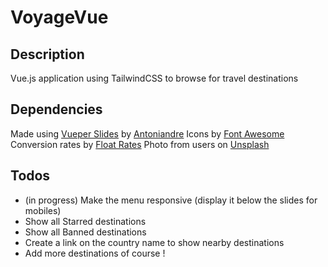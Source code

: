 # VoyageVue

## Description
Vue.js application using TailwindCSS to browse for travel destinations

## Dependencies
Made using [Vueper Slides](https://antoniandre.github.io/vueper-slides/) by [Antoniandre](https://github.com/antoniandre)
Icons by [Font Awesome](https://fontawesome.com/)
Conversion rates by [Float Rates](https://www.floatrates.com)
Photo from users on [Unsplash](https://unsplash.com/)

## Todos
- (in progress) Make the menu responsive (display it below the slides for mobiles)
- Show all Starred destinations
- Show all Banned destinations
- Create a link on the country name to show nearby destinations
- Add more destinations of course !